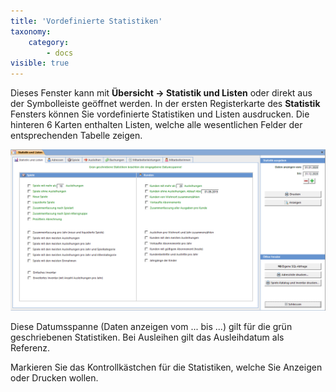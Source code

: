 ```yaml
---
title: 'Vordefinierte Statistiken'
taxonomy:
    category:
        - docs
visible: true
---
```


Dieses Fenster kann mit **Übersicht → Statistik und Listen** oder direkt aus der Symbolleiste geöffnet werden. In der ersten Registerkarte des **Statistik** Fensters können Sie vordefinierte Statistiken und Listen ausdrucken. Die hinteren 6 Karten enthalten Listen, welche alle wesentlichen Felder der entsprechenden Tabelle zeigen.

![statistik-und-listen](../../images/statistik-und-listen.png)

Diese Datumsspanne (Daten anzeigen vom ... bis ...) gilt für die grün geschriebenen Statistiken. Bei Ausleihen gilt das Ausleihdatum als Referenz.

Markieren Sie das Kontrollkästchen für die Statistiken, welche Sie <span class="btn-lupo">Anzeigen</span> oder <span class="btn-lupo">Drucken</span> wollen.
